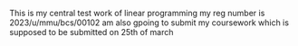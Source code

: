 This is my central test work of linear programming 
my reg number is 2023/u/mmu/bcs/00102
am also gpoing to submit my coursework which is supposed to be submitted on 25th of march
